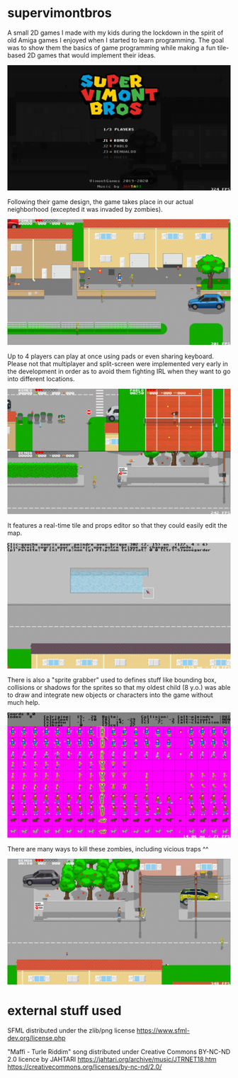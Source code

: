 # supervimontbros

A small 2D games I made with my kids during the lockdown in the spirit of old Amiga games I enjoyed when I started to learn programming. The goal was to show them the basics of game programming while making a fun tile-based 2D games that would implement their ideas.

![Title](img/title.png?raw=true "Title")


Following their game design, the game takes place in our actual neighborhood (excepted it was invaded by zombies).

![House](img/house.png?raw=true "House")


Up to 4 players can play at once using pads or even sharing keyboard. Please not that multiplayer and split-screen were implemented very early in the development in order as to avoid them fighting IRL when they want to go into different locations.

![3Players](img/3players.png?raw=true "3 Players")


It features a real-time tile and props editor so that they could easily edit the map.

![Tiles](img/tiles.png?raw=true "Tiles Editor")


There is also a "sprite grabber" used to defines stuff like bounding box, collisions or shadows for the sprites so that my oldest child (8 y.o.) was able to draw and integrate new objects or characters into the game without much help.

![Sprites](img/sprites.png?raw=true "Sprites Editor")


There are many ways to kill these zombies, including vicious traps ^^

![Trap](img/itsatrap.png?raw=true "Trap")


# external stuff used

SFML distributed under the zlib/png license
https://www.sfml-dev.org/license.php

"Maffi - Turle Riddim" song distributed under Creative Commons BY-NC-ND 2.0 licence by JAHTARI
https://jahtari.org/archive/music/JTRNET18.htm
https://creativecommons.org/licenses/by-nc-nd/2.0/
 
